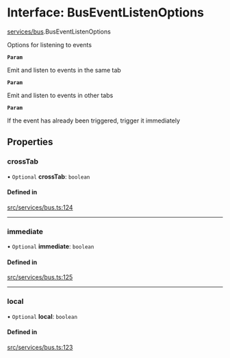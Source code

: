 # Interface: BusEventListenOptions

[services/bus](../modules/services_bus.md).BusEventListenOptions

Options for listening to events

**`Param`**

Emit and listen to events in the same tab

**`Param`**

Emit and listen to events in other tabs

**`Param`**

If the event has already been triggered, trigger it immediately

## Properties

### <a id="crosstab" name="crosstab"></a> crossTab

• `Optional` **crossTab**: `boolean`

#### Defined in

[src/services/bus.ts:124](https://github.com/jakguru/vueprint/blob/a4b4af4/src/services/bus.ts#L124)

___

### <a id="immediate" name="immediate"></a> immediate

• `Optional` **immediate**: `boolean`

#### Defined in

[src/services/bus.ts:125](https://github.com/jakguru/vueprint/blob/a4b4af4/src/services/bus.ts#L125)

___

### <a id="local" name="local"></a> local

• `Optional` **local**: `boolean`

#### Defined in

[src/services/bus.ts:123](https://github.com/jakguru/vueprint/blob/a4b4af4/src/services/bus.ts#L123)
